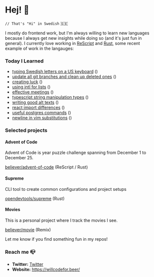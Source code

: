 # Hej! :wave:

`// That's "Hi" in Swedish` 🇸🇪

I mostly do frontend work, but I'm always willing to learn new languages because I always get new insights while doing so (and it's just fun in general). I currently love working in [ReScript](https://rescript-lang.org/) and [Rust](https://www.rust-lang.org/), some recent example of work in the langauges:

### Today I Learned

<!--START_SECTION:feed-->
* [typing Swedish letters on a US keyboard](https:&#x2F;&#x2F;willcodefor.beer&#x2F;posts&#x2F;typing-swedish-letters-on-a-us-keyboard&#x2F;) ()
* [update all git branches and clean up deleted ones](https:&#x2F;&#x2F;willcodefor.beer&#x2F;posts&#x2F;update-all-git-branches-and-clean-up-deleted-ones&#x2F;) ()
* [creating luck](https:&#x2F;&#x2F;willcodefor.beer&#x2F;posts&#x2F;creating-luck&#x2F;) ()
* [using intl for lists](https:&#x2F;&#x2F;willcodefor.beer&#x2F;posts&#x2F;using-intl-for-lists&#x2F;) ()
* [effective meetings](https:&#x2F;&#x2F;willcodefor.beer&#x2F;posts&#x2F;effective-meetings&#x2F;) ()
* [typescript string manipulation types](https:&#x2F;&#x2F;willcodefor.beer&#x2F;posts&#x2F;typescript-string-manipulation-types&#x2F;) ()
* [writing good alt texts](https:&#x2F;&#x2F;willcodefor.beer&#x2F;posts&#x2F;writing-good-alt-texts&#x2F;) ()
* [react import differences](https:&#x2F;&#x2F;willcodefor.beer&#x2F;posts&#x2F;react-import-differences&#x2F;) ()
* [useful postgres commands](https:&#x2F;&#x2F;willcodefor.beer&#x2F;posts&#x2F;useful-postgres-commands&#x2F;) ()
* [newline in vim substitutions](https:&#x2F;&#x2F;willcodefor.beer&#x2F;posts&#x2F;newline-in-vim-substitutions&#x2F;) ()
<!--END_SECTION:feed-->

### Selected projects

#### Advent of Code

Advent of Code is year puzzle challenge spanning from December 1 to December 25.

[believer/advent-of-code](https://github.com/believer/advent-of-code) (ReScript / Rust)

#### Supreme

CLI tool to create common configurations and project setups

[opendevtools/supreme](https://github.com/opendevtools/supreme) (Rust)

#### Movies

This is a personal project where I track the movies I see.

[believer/movie](https://github.com/believer/movie) (Remix)

Let me know if you find something fun in my repos!

### Reach me 📪 

- **Twitter:** [Twitter](https://twitter.com/rnattochdag)
- **Website:** https://willcodefor.beer/
